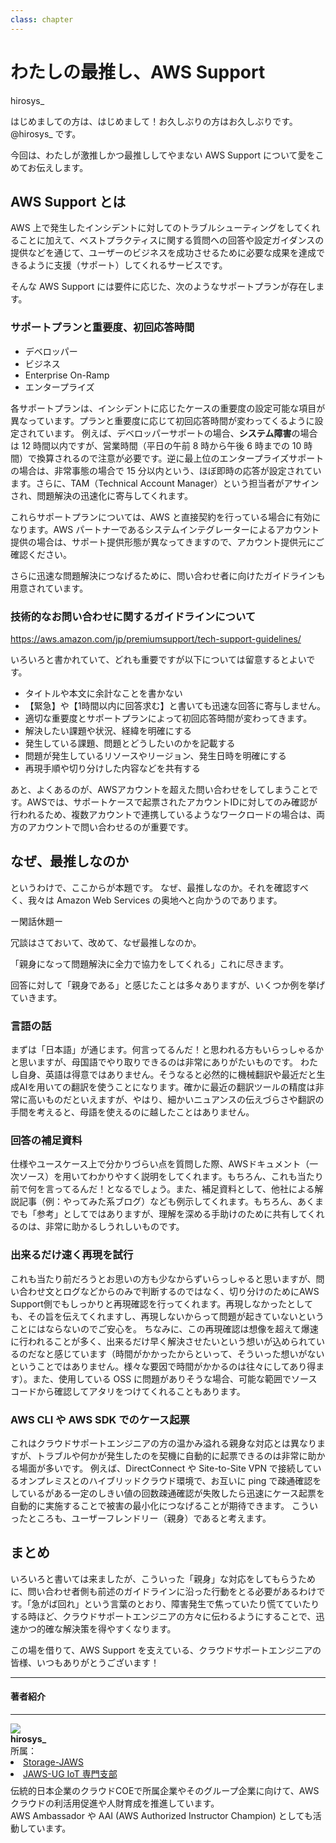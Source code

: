 ```yaml
---
class: chapter
---
```


# わたしの最推し、AWS Support

<div class="flush-right">hirosys_</div>

はじめましての方は、はじめまして！お久しぶりの方はお久しぶりです。 @hirosys_ です。

今回は、わたしが激推しかつ最推ししてやまない AWS Support について愛をこめてお伝えします。

## AWS Support とは

AWS 上で発生したインシデントに対してのトラブルシューティングをしてくれることに加えて、ベストプラクティスに関する質問への回答や設定ガイダンスの提供などを通じて、ユーザーのビジネスを成功させるために必要な成果を達成できるように支援（サポート）してくれるサービスです。

そんな AWS Support には要件に応じた、次のようなサポートプランが存在します。

### サポートプランと重要度、初回応答時間

* デベロッパー
* ビジネス
* Enterprise On-Ramp
* エンタープライズ

各サポートプランは、インシデントに応じたケースの重要度の設定可能な項目が異なっています。プランと重要度に応じて初回応答時間が変わってくるように設定されています。
例えば、デベロッパーサポートの場合、**システム障害**の場合は 12 時間以内ですが、営業時間（平日の午前 8 時から午後 6 時までの 10 時間）で換算されるので注意が必要です。逆に最上位のエンタープライズサポートの場合は、非常事態の場合で 15 分以内という、ほぼ即時の応答が設定されています。さらに、TAM（Technical Account Manager）という担当者がアサインされ、問題解決の迅速化に寄与してくれます。

これらサポートプランについては、AWS と直接契約を行っている場合に有効になります。AWS パートナーであるシステムインテグレーターによるアカウント提供の場合は、サポート提供形態が異なってきますので、アカウント提供元にご確認ください。

さらに迅速な問題解決につなげるために、問い合わせ者に向けたガイドラインも用意されています。

### 技術的なお問い合わせに関するガイドラインについて

https://aws.amazon.com/jp/premiumsupport/tech-support-guidelines/

いろいろと書かれていて、どれも重要ですが以下については留意するとよいです。

* タイトルや本文に余計なことを書かない
 * 【緊急】や【1時間以内に回答求む】と書いても迅速な回答に寄与しません。
 * 適切な重要度とサポートプランによって初回応答時間が変わってきます。
* 解決したい課題や状況、経緯を明確にする
 * 発生している課題、問題とどうしたいのかを記載する
 * 問題が発生しているリソースやリージョン、発生日時を明確にする
 * 再現手順や切り分けした内容などを共有する

 あと、よくあるのが、AWSアカウントを超えた問い合わせをしてしまうことです。AWSでは、サポートケースで起票されたアカウントIDに対してのみ確認が行われるため、複数アカウントで連携しているようなワークロードの場合は、両方のアカウントで問い合わせるのが重要です。

## なぜ、最推しなのか

というわけで、ここからが本題です。
なぜ、最推しなのか。それを確認すべく、我々は Amazon Web Services の奥地へと向かうのであります。

ー閑話休題ー

冗談はさておいて、改めて、なぜ最推しなのか。

「親身になって問題解決に全力で協力をしてくれる」これに尽きます。

回答に対して「親身である」と感じたことは多々ありますが、いくつか例を挙げていきます。

### 言語の話

まずは「日本語」が通じます。何言ってるんだ！と思われる方もいらっしゃるかと思いますが、母国語でやり取りできるのは非常にありがたいものです。
わたし自身、英語は得意ではありません。そうなると必然的に機械翻訳や最近だと生成AIを用いての翻訳を使うことになります。確かに最近の翻訳ツールの精度は非常に高いものだといえますが、やはり、細かいニュアンスの伝えづらさや翻訳の手間を考えると、母語を使えるのに越したことはありません。

### 回答の補足資料

仕様やユースケース上で分かりづらい点を質問した際、AWSドキュメント（一次ソース）を用いてわかりやすく説明をしてくれます。もちろん、これも当たり前で何を言ってるんだ！となるでしょう。また、補足資料として、他社による解説記事（例：やってみた系ブログ）なども例示してくれます。もちろん、あくまでも「参考」としてではありますが、理解を深める手助けのために共有してくれるのは、非常に助かるしうれしいものです。

### 出来るだけ速く再現を試行

これも当たり前だろうとお思いの方も少なからずいらっしゃると思いますが、問い合わせ文とログなどからのみで判断するのではなく、切り分けのためにAWS Support側でもしっかりと再現確認を行ってくれます。再現しなかったとしても、その旨を伝えてくれますし、再現しないからって問題が起きていないということにはならないのでご安心を。
ちなみに、この再現確認は想像を超えて爆速に行われることが多く、出来るだけ早く解決させたいという想いが込められているのだなと感じています（時間がかかったからといって、そういった想いがないということではありません。様々な要因で時間がかかるのは往々にしてあり得ます）。また、使用している OSS に問題がありそうな場合、可能な範囲でソースコードから確認してアタリをつけてくれることもあります。

### AWS CLI や AWS SDK でのケース起票

これはクラウドサポートエンジニアの方の温かみ溢れる親身な対応とは異なりますが、トラブルや何かが発生したのを契機に自動的に起票できるのは非常に助かる場面が多いです。
例えば、DirectConnect や Site-to-Site VPN で接続しているオンプレミスとのハイブリッドクラウド環境で、お互いに ping で疎通確認をしているがある一定のしきい値の回数疎通確認が失敗したら迅速にケース起票を自動的に実施することで被害の最小化につなげることが期待できます。
こういったところも、ユーザーフレンドリー（親身）であると考えます。

## まとめ

いろいろと書いては来ましたが、こういった「親身」な対応をしてもらうために、問い合わせ者側も前述のガイドラインに沿った行動をとる必要があるわけです。「急がば回れ」という言葉のとおり、障害発生で焦っていたり慌てていたりする時ほど、クラウドサポートエンジニアの方々に伝わるようにすることで、迅速かつ的確な解決策を得やすくなります。

この場を借りて、AWS Support を支えている、クラウドサポートエンジニアの皆様、いつもありがとうございます！

<hr class="page-wrap" />

#### 著者紹介
---

<div class="author-profile">
    <img src="images/hirosys.png">
    <div>
        <div>
            <b>hirosys_</b>
        </div>
        <div>
            所属：<br/>
            <li><a href="https://storage-jaws.connpass.com/">Storage-JAWS</a></li>
            <li><a href="https://jawsug-iot.connpass.com/">JAWS-UG IoT 専門支部</a></li>
        </div>
    </div>
</div>
<p style="margin-top: 0.5em; margin-bottom: 2em;">
伝統的日本企業のクラウドCOEで所属企業やそのグループ企業に向けて、AWSクラウドの利活用促進や人財育成を推進しています。<br/>
AWS Ambassador や AAI (AWS Authorized Instructor Champion) としても活動しています。
</p>